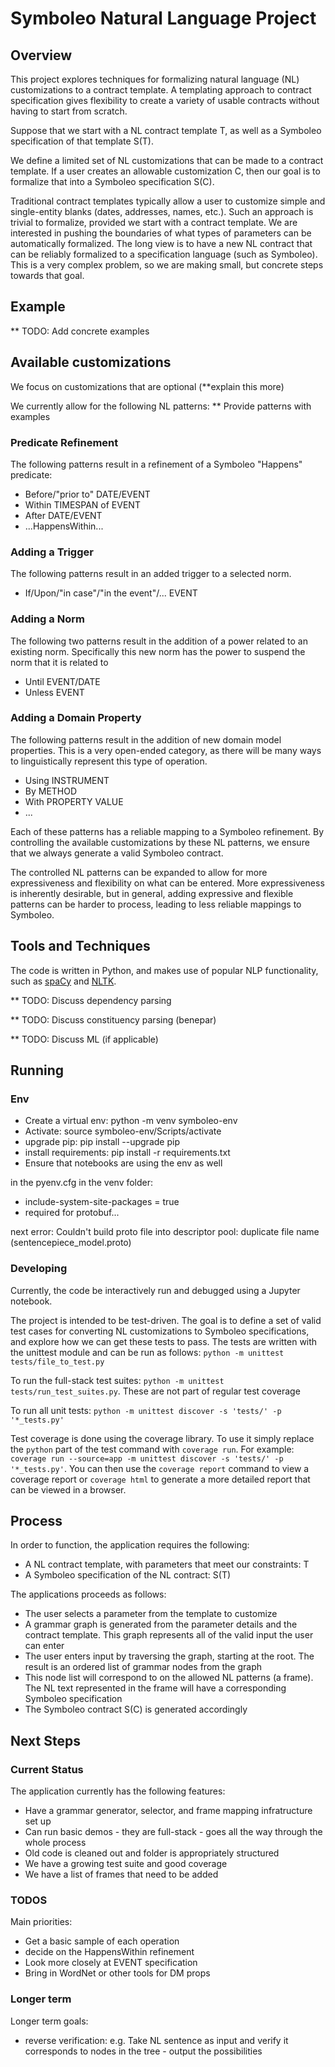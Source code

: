 # Symboleo Natural Language Project

## Overview
This project explores techniques for formalizing natural language (NL) customizations to a contract template. A templating approach to contract specification gives flexibility to create a variety of usable contracts without having to start from scratch.

Suppose that we start with a NL contract template T, as well as a Symboleo specification of that template S(T). 

We define a limited set of NL customizations that can be made to a contract template. If a user creates an allowable customization C, then our goal is to formalize that into a Symboleo specification S(C).

Traditional contract templates typically allow a user to customize simple and single-entity blanks (dates, addresses, names, etc.). Such an approach is trivial to formalize, provided we start with a contract template. We are interested in pushing the boundaries of what types of parameters can be automatically formalized. The long view is to have a new NL contract that can be reliably formalized to a specification language (such as Symboleo). This is a very complex problem, so we are making small, but concrete steps towards that goal.  

## Example

** TODO: Add concrete examples

## Available customizations

We focus on customizations that are optional (**explain this more)

We currently allow for the following NL patterns:
** Provide patterns with examples

### Predicate Refinement
The following patterns result in a refinement of a Symboleo "Happens" predicate:
- Before/"prior to" DATE/EVENT
- Within TIMESPAN of EVENT
- After DATE/EVENT
- ...HappensWithin...

### Adding a Trigger
The following patterns result in an added trigger to a selected norm.
- If/Upon/"in case"/"in the event"/... EVENT

### Adding a Norm
The following two patterns result in the addition of a power related to an existing norm. Specifically this new norm has the power to suspend the norm that it is related to
- Until EVENT/DATE
- Unless EVENT

### Adding a Domain Property
The following patterns result in the addition of new domain model properties. This is a very open-ended category, as there will be many ways to linguistically represent this type of operation. 
- Using INSTRUMENT
- By METHOD
- With PROPERTY VALUE
- ...

Each of these patterns has a reliable mapping to a Symboleo refinement. By controlling the available customizations by these NL patterns, we ensure that we always generate a valid Symboleo contract.

The controlled NL patterns can be expanded to allow for more expressiveness and flexibility on what can be entered. More expressiveness is inherently desirable, but in general, adding expressive and flexible patterns can be harder to process, leading to less reliable mappings to Symboleo.

## Tools and Techniques
The code is written in Python, and makes use of popular NLP functionality, such as [spaCy](https://spacy.io/) and [NLTK](https://www.nltk.org/). 

** TODO: Discuss dependency parsing

** TODO: Discuss constituency parsing (benepar)

** TODO: Discuss ML (if applicable)

## Running

### Env
- Create a virtual env: python -m venv symboleo-env
- Activate: source symboleo-env/Scripts/activate
- upgrade pip: pip install --upgrade pip
- install requirements: pip install -r requirements.txt
- Ensure that notebooks are using the env as well

in the pyenv.cfg in the venv folder:
- include-system-site-packages = true
- required for protobuf...

next error: Couldn't build proto file into descriptor pool: duplicate file name (sentencepiece_model.proto)

### Developing

Currently, the code be interactively run and debugged using a Jupyter notebook.

The project is intended to be test-driven. The goal is to define a set of valid test cases for converting NL customizations to Symboleo specifications, and explore how we can get these tests to pass. 
The tests are written with the unittest module and can be run as follows: `python -m unittest tests/file_to_test.py`

To run the full-stack test suites: `python -m unittest tests/run_test_suites.py`. These are not part of regular test coverage

To run all unit tests: `python -m unittest discover -s 'tests/' -p '*_tests.py'`

Test coverage is done using the coverage library. To use it simply replace the `python` part of the test command with `coverage run`. For example: `coverage run --source=app -m unittest discover -s 'tests/' -p '*_tests.py'`. You can then use the `coverage report` command to view a coverage report or `coverage html` to generate a more detailed report that can be viewed in a browser. 

## Process

In order to function, the application requires the following:
- A NL contract template, with parameters that meet our constraints: T
- A Symboleo specification of the NL contract: S(T)

The applications proceeds as follows:
- The user selects a parameter from the template to customize
- A grammar graph is generated from the parameter details and the contract template. This graph represents all of the valid input the user can enter
- The user enters input by traversing the graph, starting at the root. The result is an ordered list of grammar nodes from the graph
- This node list will correspond to on the allowed NL patterns (a frame). The NL text represented in the frame will have a corresponding Symboleo specification
- The Symboleo contract S(C) is generated accordingly


## Next Steps

### Current Status

The application currently has the following features:
- Have a grammar generator, selector, and frame mapping infratructure set up 
- Can run basic demos - they are full-stack - goes all the way through the whole process
- Old code is cleaned out and folder is appropriately structured
- We have a growing test suite and good coverage
- We have a list of frames that need to be added


### TODOS
Main priorities:
- Get a basic sample of each operation
- decide on the HappensWithin refinement
- Look more closely at EVENT specification
- Bring in WordNet or other tools for DM props

### Longer term
Longer term goals:

- reverse verification: e.g. Take NL sentence as input and verify it corresponds to nodes in the tree - output the possibilities

